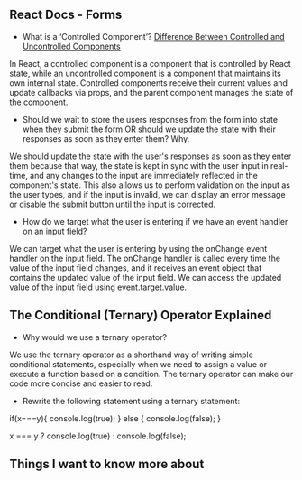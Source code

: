 ## React Docs - Forms

- What is a ‘Controlled Component’? [Difference Between Controlled and Uncontrolled Components](https://www.altogic.com/blog/difference-between-controlled-and-uncontrolled-component)

In React, a controlled component is a component that is controlled by React state, while an uncontrolled component is a component that maintains its own internal state. Controlled components receive their current values and update callbacks via props, and the parent component manages the state of the component.

- Should we wait to store the users responses from the form into state when they submit the form OR should we update the state with their responses as soon as they enter them? Why.

We should update the state with the user's responses as soon as they enter them because that way, the state is kept in sync with the user input in real-time, and any changes to the input are immediately reflected in the component's state. This also allows us to perform validation on the input as the user types, and if the input is invalid, we can display an error message or disable the submit button until the input is corrected.

- How do we target what the user is entering if we have an event handler on an input field?

We can target what the user is entering by using the onChange event handler on the input field. The onChange handler is called every time the value of the input field changes, and it receives an event object that contains the updated value of the input field. We can access the updated value of the input field using event.target.value.

## The Conditional (Ternary) Operator Explained

- Why would we use a ternary operator?

We use the ternary operator as a shorthand way of writing simple conditional statements, especially when we need to assign a value or execute a function based on a condition. The ternary operator can make our code more concise and easier to read.

- Rewrite the following statement using a ternary statement:

if(x===y){
  console.log(true);
} else {
  console.log(false);
}

x === y ? console.log(true) : console.log(false);

## Things I want to know more about
